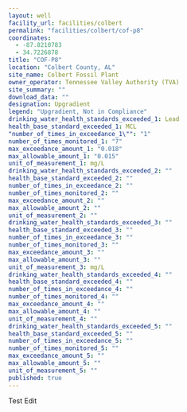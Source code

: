 ```yaml
---
layout: well
facility_url: facilities/colbert
permalink: "facilities/colbert/cof-p8"
coordinates: 
  - -87.8210783
  - 34.7226878
title: "COF-P8"
location: "Colbert County, AL"
site_name: Colbert Fossil Plant
owner_operator: Tennessee Valley Authority (TVA)
site_summary: ""
download_data: ""
designation: Upgradient
legend: "Upgradient, Not in Compliance"
drinking_water_health_standards_exceeded_1: Lead
health_base_standard_exceeded_1: MCL
"number_of_times_in_exceedance_1\"": "1"
number_of_times_monitored_1: "7"
max_exceedance_amount_1: "0.018"
max_allowable_amount_1: "0.015"
unit_of_measurement_1: mg/L
drinking_water_health_standards_exceeded_2: ""
health_base_standard_exceeded_2: ""
number_of_times_in_exceedance_2: ""
number_of_times_monitored_2: ""
max_exceedance_amount_2: ""
max_allowable_amount_2: ""
unit_of_measurement_2: ""
drinking_water_health_standards_exceeded_3: ""
health_base_standard_exceeded_3: ""
number_of_times_in_exceedance_3: ""
number_of_times_monitored_3: ""
max_exceedance_amount_3: ""
max_allowable_amount_3: ""
unit_of_measurement_3: mg/L
drinking_water_health_standards_exceeded_4: ""
health_base_standard_exceeded_4: ""
number_of_times_in_exceedance_4: ""
number_of_times_monitored_4: ""
max_exceedance_amount_4: ""
max_allowable_amount_4: ""
unit_of_measurement_4: ""
drinking_water_health_standards_exceeded_5: ""
health_base_standard_exceeded_5: ""
number_of_times_in_exceedance_5: ""
number_of_times_monitored_5: ""
max_exceedance_amount_5: ""
max_allowable_amount_5: ""
unit_of_measurement_5: ""
published: true
---
```


Test Edit